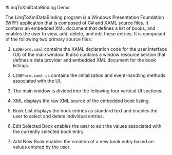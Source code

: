 #LinqToXmlDataBinding Demo

The LinqToXmlDataBinding program is a Windows Presentation Foundation (WPF) application that is composed of C# and XAML source files. It contains an embedded XML document that defines a list of books, and enables the user to view, add, delete, and edit these entries. It is composed of the following two primary source files:

1. `L2DBForm.xaml` contains the XAML declaration code for the user interface (UI) of the main window. It also contains a window resource section that defines a data provider and embedded XML document for the book listings.

2. `L2DBForm.xaml.cs` contains the initialization and event-handling methods associated with the UI.

3. The main window is divided into the following four vertical UI sections:

4. XML displays the raw XML source of the embedded book listing.

5. Book List displays the book entries as standard text and enables the user to select and delete individual entries.

6. Edit Selected Book enables the user to edit the values associated with the currently selected book entry.

7. Add New Book enables the creation of a new book entry based on values entered by the user.